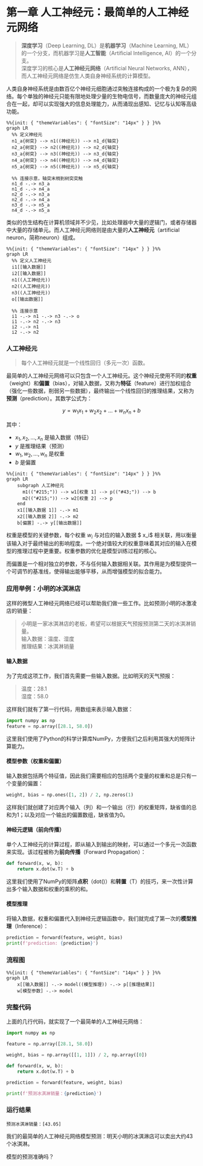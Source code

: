 # 第一章 人工神经元：最简单的人工神经元网络

> **深度学习**（Deep Learning, DL）是**机器学习**（Machine Learning, ML）的一个分支，而机器学习是**人工智能**（Artificial Intelligence, AI）的一个分支。<br>
> 深度学习的核心是**人工神经元网络**（Artificial Neural Networks, ANN），而人工神经元网络是仿生人类自身神经系统的计算模型。

人类自身神经系统是由数百亿个神经元细胞通过突触连接构成的一个极为复杂的网络。每个单独的神经元只能有限地处理少量的生物电信号，而数量庞大的神经元组合在一起，却可以实现强大的信息处理能力，从而涌现出感知、记忆与认知等高级功能。

```mermaid
%%{init: { "themeVariables": { "fontSize": "14px" } } }%%
graph LR
  %% 定义神经元
  n1_a{树突} --> n1((神经元)) --> n1_d{轴突}
  n2_a{树突} --> n2((神经元)) --> n2_d{轴突}
  n3_a{树突} --> n3((神经元)) --> n3_d{轴突}
  n4_a{树突} --> n4((神经元)) --> n4_d{轴突}
  n5_a{树突} --> n5((神经元)) --> n5_d{轴突}

  %% 连接示意，轴突末梢到树突突触
  n1_d -.-> n3_a
  n1_d -.-> n4_a
  n2_d -.-> n3_a
  n2_d -.-> n4_a
  n3_d -.-> n5_a
  n4_d -.-> n5_a
```

类似的仿生结构在计算机领域并不少见，比如处理器中大量的逻辑门，或者存储器中大量的存储单元。而人工神经元网络则是由大量的**人工神经元**（artificial neuron，简称neuron）组成。

```mermaid
%%{init: { "themeVariables": { "fontSize": "14px" } } }%%
graph LR
  %% 定义人工神经元
  i1[[输入数据]]
  i2[[输入数据]]
  n1((人工神经元))
  n2((人工神经元))
  n3((人工神经元))
  o[[输出数据]]
  
  %% 连接示意
  i1 -.-> n1 -.-> n3 -.-> o
  i1 -.-> n2 -.-> n3
  i2 -.-> n1
  i2 -.-> n2
```

### 人工神经元

> 每个人工神经元就是一个线性回归（多元一次）函数。

最简单的人工神经元网络可以只包含一个人工神经元。这个神经元使用不同的**权重**（weight）和**偏置**（bias），对输入数据，又称为**特征**（feature）进行加权组合（强化一些数据，削弱另一些数据），最终输出一个线性回归的推理结果，又称为**预测**（prediction）。其数学公式为：

$$y = w_1x_1 + w_2x_2 + \dots + w_nx_n + b$$

其中：
- $x_1, x_2, \dots, x_n$ 是输入数据（特征）
- $y$ 是推理结果（预测）
- $w_1, w_2, \dots, w_n$ 是权重
- $b$ 是偏置

```mermaid
%%{init: { "themeVariables": { "fontSize": "14px" } } }%%
graph LR
    subgraph 人工神经元
      m1(("#215;")) --> w1[权重 1] --> p(("#43;")) --> b
      m2(("#215;")) --> w2[权重 2] --> p
    end
    x1[[输入数据 1]] -.-> m1
    x2[[输入数据 2]] -.-> m2
    b[偏置] -.-> y[[输出数据]]
```    

权重是模型的关键参数，每个权重 $w_i$ 与对应的输入数据 $ x_i$ 相关联，用以衡量该输入对于最终输出的影响程度。一个绝对值较大的权重意味着其对应的输入在模型的推理过程中更重要。权重参数的优化是模型训练过程的核心。

而偏置是一个相对独立的参数，不与任何输入数据相关联。其作用是为模型提供一个可调节的基准线，使得输出能够平移，从而增强模型的拟合能力。

### 应用举例：小明的冰淇淋店

这样的微型人工神经元网络已经可以帮助我们做一些工作。比如预测小明的冰激凌店的销量：

> 小明是一家冰淇淋店的老板，希望可以根据天气预报预测第二天的冰淇淋销量。<br>
> 输入数据：温度、湿度<br>
> 推理结果：冰淇淋销量

#### 输入数据

为了完成这项工作，我们首先需要一些输入数据。比如明天的天气预报：

> 温度：28.1<br>
> 湿度：58.0

这样我们就有了第一行代码，用数组来表示输入数据：

```python
import numpy as np
feature = np.array([28.1, 58.0])
```

这里我们使用了Python的科学计算库NumPy，方便我们之后利用其强大的矩阵计算能力。

#### 模型参数（权重和偏置）

输入数据包括两个特征值，因此我们需要相应的包括两个变量的权重和总是只有一个变量的偏置：

```python
weight, bias = np.ones([1, 2]) / 2, np.zeros(1)
```

这样我们就创建了对应两个输入（列）和一个输出（行）的权重矩阵，缺省值的总和为1；以及对应一个输出的偏置数组，缺省值为0。

#### 神经元逻辑（前向传播）

单个人工神经元的计算过程，即从输入到输出的映射，可以通过一个多元一次函数来实现。该过程被称为**前向传播**（Forward Propagation）：

```python
def forward(x, w, b):
    return x.dot(w.T) + b
```

这里我们使用了NumPy的矩阵**点积**（dot()）和**转置**（T）的技巧，来一次性计算出多个输入数据和权重的乘积的和。

#### 模型推理

将输入数据，权重和偏置代入到神经元逻辑函数中，我们就完成了第一次的**模型推理**（Inference）：

```python
prediction = forward(feature, weight, bias)
print(f'prediction: {prediction}')
```

### 流程图

```mermaid
%%{init: { "themeVariables": { "fontSize": "14px" } } }%%
graph LR
    x[[输入数据]] -.-> model((模型推理)) -.-> p[[推理结果]]
    w[模型参数] -.-> model
```

### 完整代码

上面的几行代码，就实现了一个最简单的人工神经元网络：

```python
import numpy as np

feature = np.array([28.1, 58.0])

weight, bias = np.array([[1, 1]]) / 2, np.array([0])

def forward(x, w, b):
    return x.dot(w.T) + b

prediction = forward(feature, weight, bias)

print(f'预测冰淇淋销量：{prediction}')
```

### 运行结果

```text
预测冰淇淋销量：[43.05]
```

我们的最简单的人工神经元网络模型预测：明天小明的冰淇淋店可以卖出大约43个冰淇淋。

模型的预测准确吗？


